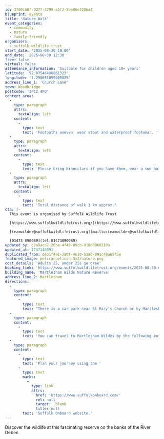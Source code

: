 ```yaml
---
id: 3f80c60f-027f-4799-a5f2-8ae86e328ba4
blueprint: events
title: 'Nature Walk'
event_categories:
  - community
  - nature
  - family-friendly
organisers:
  - suffolk-wildlife-trust
start_date: '2025-08-30 10:00'
end_date: '2025-08-30 12:30'
free: false
virtual: false
attendance_information: 'Suitable for children aged 10+ years'
latitude: '52.07546490861323'
longitude: '1.298651059605825'
address_line_1: 'Church Lane'
town: Woodbridge
postcode: 'IP12 4PQ'
content_area:
  -
    type: paragraph
    attrs:
      textAlign: left
    content:
      -
        type: text
        text: 'Footpaths uneven, wear stout and waterproof footwear. '
  -
    type: paragraph
    attrs:
      textAlign: left
    content:
      -
        type: text
        text: 'Please bring binoculars if you have them, wear a sun hat and bring a drink. '
  -
    type: paragraph
    attrs:
      textAlign: left
    content:
      -
        type: text
        text: 'Total distance of walk 3 km approx.'
cta: |-
  This event is organised by Suffolk Wildlife Trust

  [https://www.suffolkwildlifetrust.org/](https://www.suffolkwildlifetrust.org/)

  [teamwilder@suffolkwildlifetrust.org](mailto:teamwilder@suffolkwildlifetrust.org)

  [01473 890089](tel:01473890089)
updated_by: c2a9acd7-26be-4f49-89cb-918d0960210a
updated_at: 1747148891
duplicated_from: de31f4e1-3a0f-4620-b3a0-891c49a6545e
featured_image: pelicanpelican-3x2/nature.png
cost_details: 'Adults £5, under 25s go gree'
booking_link: 'https://www.suffolkwildlifetrust.org/events/2025-08-30-nature-walk-martlesham-wilds-reserve'
building_name: 'Martlesham Wilds Nature Reserve'
address_line_2: Martlesham
directions:
  -
    type: paragraph
    content:
      -
        type: text
        text: "There is a car park near St Mary's Church or by Martlesham Recreation Ground."
  -
    type: paragraph
    content:
      -
        type: text
        text: 'You can travel to Martlesham Wildes by the following bus routes - 63 (Framlingham), 65 (Rendlesham), 66 (Ipswich), and 73 (village links).'
  -
    type: paragraph
    content:
      -
        type: text
        text: 'Plan your journey using the '
      -
        type: text
        marks:
          -
            type: link
            attrs:
              href: 'https://www.suffolkonboard.com/'
              rel: null
              target: _blank
              title: null
        text: 'Suffolk Onboard website.'
---
```

Discover the wildlife at this fascinating reserve on the banks of the River Deben.